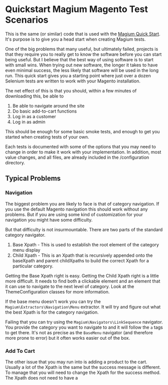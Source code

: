 # Quickstart Magium Magento Test Scenarios

This is the same (or similar) code that is used with the [Magium Quick Start](http://www.magiumlib.com/quickstart).  It's purpose is to give you a head start when creating Magium tests.

One of the big problems that many useful, but ultimately failed, projects is that they require you to really get to know the software before you can start being useful.  But I believe that the best way of using software is to start with small wins.  When trying out new software, the longer it takes to have even minimal success, the less likely that software will be used in the long run.  This quick start gives you a starting point where just over a dozen Selenium tests are written to work with your Magento installation.

The net effect of this is that you should, within a few minutes of downloading this, be able to

1. Be able to navigate around the site
2. Do basic add-to-cart functions
3. Log in as a customer
4. Log in as admin

This should be enough for some basic smoke tests, and enough to get you started when creating tests of your own.

Each tests is documented with some of the options that you may need to change in order to make it work with your implementation.  In addition, most value changes, and all files, are already included in the /configuration directory.

## Typical Problems

### Navigation

The biggest problem you are likely to face is that of category navigation.  If you use the default Magento navigation this should work without any problems.  But if you are using some kind of customization for your navigation you might have some difficulty.

But that difficulty is not insurmountable.  There are two parts of the standard category navigator.

1. Base Xpath - This is used to establish the root element of the category menu display
2. Child Xpath - This is an Xpath that is recursively appended onto the baseXpath and parent childXpaths to build the correct Xpath for a particular category.

Getting the Base Xpath right is easy.  Getting the Child Xpath right is a little more difficult.  It needs to find both a clickable element and an element that it can use to navigate to the next level of category.  Look at the ThemeConfiguration classes for more information.

If the base menu doesn't work you can try the `Magium\Extractors\Navigation\Menu` extractor.  It will try and figure out what the best Xpath is for the category navigation.

Failing that you can try using the `Magium\Navigators\LinkSequence` navigator.  You provide the category you want to navigate to and it will follow the `a` tags to get there.  It's not as precise as the `BaseMenu` navigator (and therefore more prone to error) but it often works easier out of the box.

### Add To Cart

The other issue that you may run into is adding a product to the cart.  Usually a lot of the Xpath is the same but the success message is different.  To manage that you will need to change the Xpath for the success method.  The Xpath does not need to have a